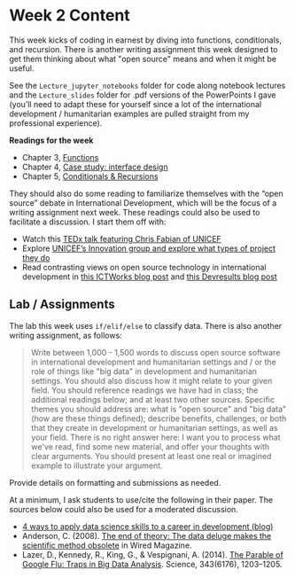 # Week 2 Content
This week kicks of coding in earnest by diving into functions, conditionals, and recursion. There is another writing assignment this week designed to get them thinking about what "open source" means and when it might be useful.

See the `Lecture_jupyter_notebooks` folder for code along notebook lectures and the `Lecture_slides` folder for .pdf versions of the PowerPoints I gave (you’ll need to adapt these for yourself since a lot of the international development / humanitarian examples are pulled straight from my professional experience).

**Readings for the week**
- Chapter 3, [Functions](http://greenteapress.com/thinkpython2/html/thinkpython2004.html)
- Chapter 4,  [Case study: interface design](http://greenteapress.com/thinkpython2/html/thinkpython2005.html)
- Chapter 5, [Conditionals & Recursions](http://greenteapress.com/thinkpython2/html/thinkpython2006.html)

They should also do some reading to familiarize themselves with the “open source” debate in International Development, which will be the focus of a writing assignment next week. These readings could also be used to facilitate a discussion. I start them off with:
- Watch this [TEDx talk featuring Chris Fabian of UNICEF](https://www.youtube.com/watch?v=ASNwGNUOiJY)
- Explore [UNICEF’s Innovation group and explore what types of project they do](http://unicefstories.org/tag/open-source/)
- Read contrasting views on open source technology in international development in [this ICTWorks blog post](https://www.ictworks.org/how-can-open-source-software-be-sustainable-in-international-development/#.XLVJJpNKiF0) and [this Devresults blog post]( https://blog.devresults.com/the-revolution-will-not-be-open-source/)

## Lab / Assignments
The lab this week uses `if/elif/else` to classify data. There is also another writing assignment, as follows:

>Write between 1,000 - 1,500 words to discuss open source software in international development and humanitarian settings and / or the role of things like "big data" in development and humanitarian settings. You should also discuss how it might relate to your given field. You should reference readings we have had in class; the additional readings below; and at least two other sources. Specific themes you should address are: what is "open source" and "big data" (how are these things defined); describe benefits, challenges, or both that they create in development or humanitarian settings, as well as your field. There is no right answer here: I want you to process what we've read, find some new material, and offer your thoughts with clear arguments. You should present at least one real or imagined example to illustrate your argument.

Provide details on formatting and submissions as needed.

At a minimum, I ask students to use/cite the following in their paper. The sources below could also be used for a moderated discussion.
- [4 ways to apply data science skills to a career in development (blog)](https://www.devex.com/news/sponsored/opinion-4-ways-to-apply-data-science-skills-to-a-career-in-development-93396)
- Anderson, C. (2008). [The end of theory: The data deluge makes the scientific method obsolete](https://www.wired.com/2008/06/pb-theory/) in Wired Magazine.
- Lazer, D., Kennedy, R., King, G., & Vespignani, A. (2014). [The Parable of Google Flu: Traps in Big Data Analysis](https://gking.harvard.edu/files/gking/files/0314policyforumff.pdf). Science, 343(6176), 1203–1205.
